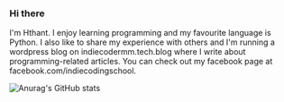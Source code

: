 ### Hi there

I'm Hthant. I enjoy learning programming and my favourite language is Python. I also like to share my experience with others and I'm running a wordpress blog on indiecodermm.tech.blog where I write about programming-related articles. You can check out my facebook page at facebook.com/indiecodingschool. 

![Anurag's GitHub stats](https://github-readme-stats.vercel.app/api?username=IndieCoderMM&show_icons=true&theme=radical)
